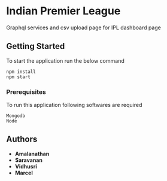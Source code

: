 # Indian Premier League

Graphql services and csv upload page for IPL dashboard page

## Getting Started

To start the application run the below command

```
npm install
npm start
```

### Prerequisites

To run this application following softwares are required

```
Mongodb
Node
```

## Authors

* **Amalanathan**
* **Saravanan**
* **Vidhusri**
* **Marcel**